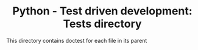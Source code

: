 <h1 align='center'> Python - Test driven development: Tests directory </h1>

This directory contains doctest for each file in its parent
